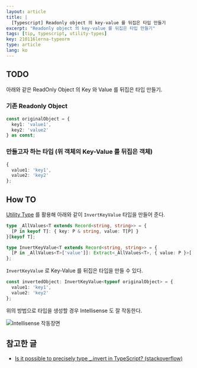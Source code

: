 ```yaml
---
layout: article
title: |
  [Typescript] Readonly object 의 key-value 를 뒤집은 타입 만들기
excerpt: "Readonly object 의 key-value 를 뒤집은 타입 만들기"
tags: [tip, typescript, utility-types]
key: 210116lerna-typeorm
type: article
lang: ko
---
```


## TODO

아래와 같은 ReadOnly Object 의 Key 와 Value 를 뒤집은 타입 만들기.

### 기존 Readonly Object
  ```typescript
  const originalObject = {
    key1: 'value1',
    key2: 'value2'
  } as const;
  ```

### 만들고자 하는 타입 (위 객체의 Key-Value 를 뒤집은 객체)
  ```typescript
  {
    value1: 'key1',
    value2: 'key2'
  };
  ```

## How TO

[Utility Type](https://www.typescriptlang.org/docs/handbook/utility-types.html) 를 활용해 아래와 같이 `InvertKeyValue` 타입을 만들어 준다.

  ```typescript
  type _AllValues<T extends Record<string, string>> = {
    [P in keyof T]: { key: P & string, value: T[P] }
  }[keyof T];

  type InvertKeyValue<T extends Record<string, string>> = {
    [P in _AllValues<T>['value']]: Extract<_AllValues<T>, { value: P }>['key']
  };
  ```

`InvertKeyValue` 로 Key-Value 를 뒤집은 타입을 만들 수 있다.

```typescript
const invertedObject: InvertKeyValue<typeof originalObject> = {
  value1: 'key1',
  value2: 'key2'
};
```

위의 방법으로 타입을 생성할 경우 Intellisense 도 잘 작동한다.

![Intellisense 작동장면](https://jhycontents.s3.ap-northeast-2.amazonaws.com/blog/images/ts-object-invert-1.gif)


## 참고한 글

- [Is it possible to precisely type _.invert in TypeScript? (stackoverflow)](https://stackoverflow.com/questions/56415826/is-it-possible-to-precisely-type-invert-in-typescript)
